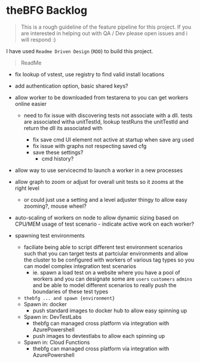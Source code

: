 # theBFG Backlog

> This is a rough guideline of the feature pipeline for this project. If you are interested in helping out with QA / Dev please open issues and i will respond :)

I have used `Readme Driven Design` (`RDD`) to build this project.

> ReadMe


- fix lookup of vstest, use registry to find valid install locations
 
- add authentication option, basic shared keys?
  
- allow worker to be downloaded from testarena to you can get workers online easier
      
  - need to fix issue with discovering tests not associate with a dll. tests are associated witha unitTestId, lookup testRuns the unitTestId and return the dll its associated with
  
    - fix save cmd UI element not active at startup when save arg used
    - fix issue with graphs not respecting saved cfg
    - save these settings?
      - cmd history?

- allow way to use servicecmd to launch a worker in a new processes

- allow graph to zoom or adjust for overall unit tests so it zooms at the right level
  - or could just use a setting and a level adjuster thingy to allow easy zooming?, mouse wheel?

- auto-scaling of workers on node to allow dynamic sizing based on CPU/MEM usage of test scenario
             - indicate active work on each worker?

 - spawning test environments
   - faciliate being able to script different test environment scenarios such that you can target tests at partciular environments and allow the cluster to be configured with workers of various tag types so you can model complex integration test scenarios 
     - ie. spawn a load test on a website where you have a pool of workers and you can designate some are `users` `customers` `admins` and be able to model different scenarios to really push the boundaries of these test types
   - `thebfg ... and spawn {environment}`
    - Spawn in: docker
      - push standard images to docker hub to allow easy spinning up
    - Spawn in: DevTestLabs
      - thebfg can managed cross platform via integration with AzurePowershell
      - push images to devtestlabs to allow each spinning up
    - Spawn in: Cloud Functions
      - thebfg can managed cross platform via integration with AzurePowershell